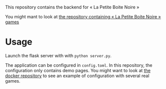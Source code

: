 This repository contains the backend for « La Petite Boite Noire »

You might mant to look at [the repository containing « La Petite Boite Noire » games](https://github.com/hope-5TC-freedom-in-ux/docker)

# Usage

Launch the flask server with with `python server.py`.

The application can be configured in `config.toml`. In this repository, the configuration only contains demo pages.  You might want to look at [the docker repository](https://github.com/hope-5TC-freedom-in-ux/backend) to see an example of configuration with several real games.

